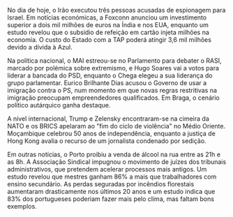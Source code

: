 No dia de hoje, o Irão executou três pessoas acusadas de espionagem para Israel. Em notícias económicas, a Foxconn anunciou um investimento superior a dois mil milhões de euros na Índia e nos EUA, enquanto um estudo revelou que o subsídio de refeição em cartão injeta milhões na economia. O custo do Estado com a TAP poderá atingir 3,6 mil milhões devido a dívida à Azul.

Na política nacional, o MAI estreou-se no Parlamento para debater o RASI, marcado por polémica sobre extremismo, e Hugo Soares vai a votos para liderar a bancada do PSD, enquanto o Chega elegeu a sua liderança do grupo parlamentar. Eurico Brilhante Dias acusou o Governo de usar a imigração contra o PS, num momento em que novas regras restritivas na imigração preocupam empreendedores qualificados. Em Braga, o cenário político autárquico ganha destaque.

A nível internacional, Trump e Zelensky encontraram-se na cimeira da NATO e os BRICS apelaram ao "fim do ciclo de violência" no Médio Oriente. Moçambique celebrou 50 anos de independência, enquanto a justiça de Hong Kong avalia o recurso de um jornalista condenado por sedição.

Em outras notícias, o Porto proibiu a venda de álcool na rua entre as 21h e as 8h. A Associação Sindical impugnou o movimento de juízes dos tribunais administrativos, que pretendem acelerar processos mais antigos. Um estudo revelou que mestres ganham 86% a mais que trabalhadores com ensino secundário. As perdas seguradas por incêndios florestais aumentaram drasticamente nos últimos 20 anos e um estudo indica que 83% dos portugueses poderiam fazer mais pelo clima, mas faltam bons exemplos.